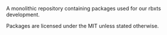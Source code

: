 A monolithic repository containing packages used for our rbxts development.

Packages are licensed under the MIT unless stated otherwise.